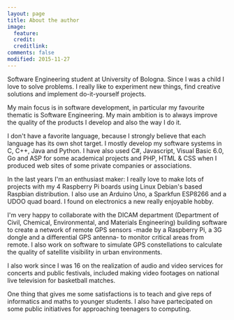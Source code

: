 ```yaml
---
layout: page
title: About the author
image:
  feature:
  credit:
  creditlink:
comments: false
modified: 2015-11-27
---
```


Software Engineering student at University of Bologna.
Since I was a child I love to solve problems. I really like to experiment new things, find creative solutions and implement do-it-yourself projects.

My main focus is in software development, in particular my favourite thematic is Software Engineering. My main ambition is to always improve the quality of the products I develop and also the way I do it.

I don't have a favorite language, because I strongly believe that each language has its own shot target. I mostly develop my software systems in C, C++, Java and Python. I have also used C#, Javascript, Visual Basic 6.0, Go and ASP for some academical projects and PHP, HTML & CSS when I produced web sites of some private companies or associations.

In the last years I'm an enthusiast maker: I really love to make lots of projects with my 4 Raspberry Pi boards using Linux Debian's based Raspbian distribution. I also use an Arduino Uno, a Sparkfun ESP8266 and a UDOO quad board. I found on electronics a new really enjoyable hobby.

I'm very happy to collaborate with the DICAM department (Department of Civil, Chemical, Environmental, and Materials Engineering) building software to create a network of remote GPS sensors -made by a Raspberry Pi, a 3G dongle and a differential GPS antenna- to monitor critical areas from remote. I also work on software to simulate GPS constellations to calculate the quality of satellite visibility in urban environments.

I also work since I was 16 on the realization of audio and video services for concerts and public festivals, included making video footages on national live television for basketball matches.

One thing that gives me some satisfactions is to teach and give reps of informatics and maths to younger students. I also have partecipated on some public initiatives for approaching teenagers to computing.
